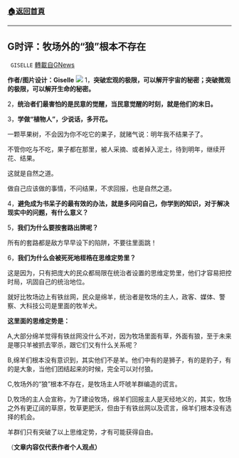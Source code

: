 ###  [:house:返回首頁](https://github.com/ourhimalayas/txt)
---


## G时评：牧场外的“狼”根本不存在
` GISELLE` [轉載自GNews](https://gnews.org/zh-hans/1561598/)

**作者/图片设计：Giselle**
![](https://assets.gnews.org/wp-content/uploads/2021/09/粉色33.png)
1，**突破宏观的极限，可以解开宇宙的秘密；突破微观的极限，可以解开生命的秘密。**

2，**统治者们最害怕的是民意的觉醒，当民意觉醒的时刻，就是他们的末日。**

3，**学做“植物人”，少说话，多开花。**

一颗苹果树，不会因为你不吃它的果子，就赌气说：明年我不结果子了。

不管你吃与不吃，果子都在那里，被人采摘、或者掉入泥土，待到明年，继续开花、结果。

这就是自然之道。

做自己应该做的事情，不问结果，不求回报，也是自然之道。

4，**避免成为书呆子的最有效的办法，就是多问问自己，你学到的知识，对于解决现实中的问题，有什么意义？**

5，**我们为什么要按套路出牌呢？**

所有的套路都是敌方早早设下的陷阱，不要往里面跳！

6，**我们为什么会被死死地桎梏在思维定势里？**

这是因为，只有把庞大的民众都局限在统治者设置的思维定势里，他们才容易把控时局，巩固自己的统治地位。

就好比牧场边上有铁丝网，民众是绵羊，统治者是牧场的主人，政客、媒体、警察、大科技公司是里面的牧羊犬。

**这里面的思维定势是：**

A,大部分绵羊觉得有铁丝网没什么不对，因为牧场里面有草，外面有狼，至于未来是哪只羊被抓去宰杀，跟它们又有什么关系呢？

B,绵羊们根本没有意识到，其实他们不是羊。他们中有的是狮子，有的是豹子，有的是大象，当他们团结起来的时候，完全可以对付狼。

C,牧场外的“狼”根本不存在，是牧场主人吓唬羊群编造的谎言。

D,牧场的主人会宣称，为了建设牧场，绵羊们回报主人是天经地义的，其实，牧场之外有更辽阔的草原，牧草更肥沃，但由于有铁丝网以及谎言，绵羊们根本没有选择的机会。

羊群们只有突破了以上思维定势，才有可能获得自由。

（**文章内容仅代表作者个人观点）**

